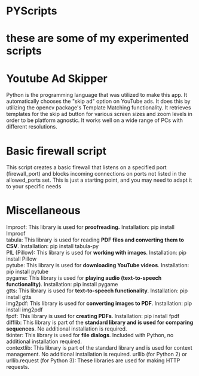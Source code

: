 # PYScripts
# these are some of my experimented scripts
# Youtube Ad Skipper
 Python is the programming language that was utilized to make this app. It automatically chooses the "skip ad" option on YouTube ads. It does this by utilizing the opencv package's Template Matching functionality. It retrieves templates for the skip ad button for various screen sizes and zoom levels in order to be platform agnostic. It works well on a wide range of PCs with different resolutions.
# Basic firewall script
This script creates a basic firewall that listens on a specified port (firewall_port) and blocks incoming connections on ports not listed in the allowed_ports set. This is just a starting point, and you may need to adapt it to your specific needs
# Miscellaneous
 lmproof: This library is used for **proofreading.**
Installation: pip install lmproof <br> 
tabula: This library is used for reading **PDF files and converting them to CSV**.
Installation: pip install tabula-py <br> 
PIL (Pillow): This library is used for **working with images**.
Installation: pip install Pillow <br> 
pytube: This library is used for **downloading YouTube videos**.
Installation: pip install pytube <br> 
pygame: This library is used for **playing audio (text-to-speech functionality)**.
Installation: pip install pygame <br> 
gtts: This library is used for **text-to-speech functionality**.
Installation: pip install gtts <br> 
img2pdf: This library is used for **converting images to PDF**.
Installation: pip install img2pdf <br> 
fpdf: This library is used for **creating PDFs**.
Installation: pip install fpdf <br> 
difflib: This library is part of the **standard library and is used for comparing sequences**.
No additional installation is required. <br> 
tkinter: This library is used for **file dialogs**.
Included with Python, no additional installation required. <br> 
contextlib: This library is part of the standard library and is used for context management.
No additional installation is required.
urllib (for Python 2) or urllib.request (for Python 3): These libraries are used for making HTTP requests.


